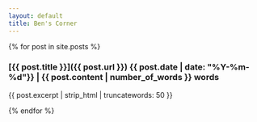 ```yaml
---
layout: default
title: Ben's Corner
---
```


{% for post in site.posts %}
### [{{ post.title }}]({{ post.url }}) {{ post.date | date: "%Y-%m-%d"}} | {{ post.content | number_of_words }} words

{{ post.excerpt | strip_html | truncatewords: 50 }}

{% endfor %}

